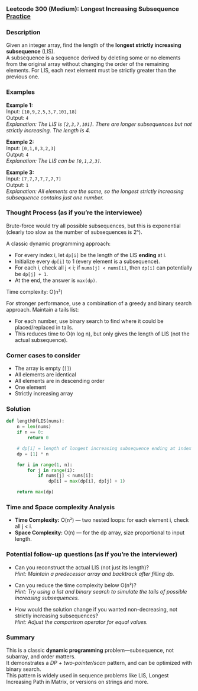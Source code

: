 ### Leetcode 300 (Medium): Longest Increasing Subsequence [Practice](https://leetcode.com/problems/longest-increasing-subsequence)

### Description  
Given an integer array, find the length of the **longest strictly increasing subsequence** (LIS).  
A subsequence is a sequence derived by deleting some or no elements from the original array without changing the order of the remaining elements. For LIS, each next element must be strictly greater than the previous one.

### Examples  

**Example 1:**  
Input: `[10,9,2,5,3,7,101,18]`  
Output: `4`  
*Explanation: The LIS is `[2,3,7,101]`. There are longer subsequences but not strictly increasing. The length is 4.*

**Example 2:**  
Input: `[0,1,0,3,2,3]`  
Output: `4`  
*Explanation: The LIS can be `[0,1,2,3]`.*

**Example 3:**  
Input: `[7,7,7,7,7,7,7]`  
Output: `1`  
*Explanation: All elements are the same, so the longest strictly increasing subsequence contains just one number.*

### Thought Process (as if you’re the interviewee)  
Brute-force would try all possible subsequences, but this is exponential (clearly too slow as the number of subsequences is 2ⁿ).

A classic dynamic programming approach:
- For every index i, let `dp[i]` be the length of the LIS **ending** at i.
- Initialize every `dp[i]` to 1 (every element is a subsequence).
- For each i, check all j < i; if `nums[j] < nums[i]`, then `dp[i]` can potentially be `dp[j] + 1`.
- At the end, the answer is `max(dp)`.

Time complexity: O(n²)

For stronger performance, use a combination of a greedy and binary search approach. Maintain a tails list:
- For each number, use binary search to find where it could be placed/replaced in tails.
- This reduces time to O(n log n), but only gives the length of LIS (not the actual subsequence).

### Corner cases to consider  
- The array is empty (`[]`)
- All elements are identical
- All elements are in descending order
- One element
- Strictly increasing array

### Solution

```python
def lengthOfLIS(nums):
    n = len(nums)
    if n == 0:
        return 0

    # dp[i] = length of longest increasing subsequence ending at index i
    dp = [1] * n

    for i in range(1, n):
        for j in range(i):
            if nums[j] < nums[i]:
                dp[i] = max(dp[i], dp[j] + 1)

    return max(dp)
```

### Time and Space complexity Analysis  

- **Time Complexity:** O(n²) — two nested loops: for each element i, check all j < i.
- **Space Complexity:** O(n) — for the dp array, size proportional to input length.

### Potential follow-up questions (as if you’re the interviewer)  

- Can you reconstruct the actual LIS (not just its length)?  
  *Hint: Maintain a predecessor array and backtrack after filling dp.*

- Can you reduce the time complexity below O(n²)?  
  *Hint: Try using a list and binary search to simulate the tails of possible increasing subsequences.*

- How would the solution change if you wanted non-decreasing, not strictly increasing subsequences?  
  *Hint: Adjust the comparison operator for equal values.*

### Summary
This is a classic **dynamic programming** problem—subsequence, not subarray, and order matters.  
It demonstrates a _DP + two-pointer/scan_ pattern, and can be optimized with binary search.  
This pattern is widely used in sequence problems like LIS, Longest Increasing Path in Matrix, or versions on strings and more.